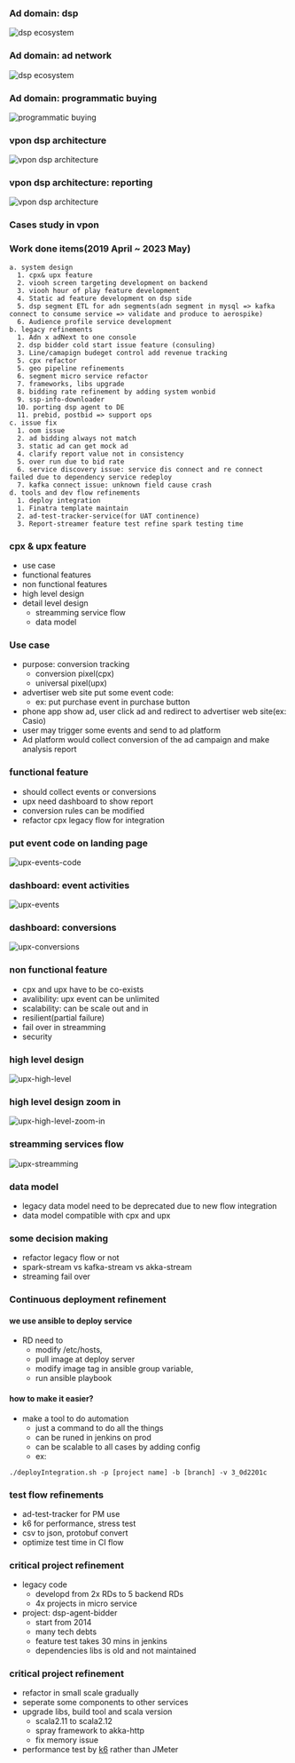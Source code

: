 ### Ad domain: dsp
![dsp ecosystem](mdoc-docs/resources/dsp_ecosystem.jpeg)


### Ad domain: ad network
![dsp ecosystem](mdoc-docs/resources/ad_network.jpeg)


### Ad domain: programmatic buying
![programmatic buying](mdoc-docs/resources/programmatic_ad.jpeg)



### vpon dsp architecture
![vpon dsp architecture](mdoc-docs/resources/vpon_dsp_architecture1.jpeg)


### vpon dsp architecture: reporting
![vpon dsp architecture](mdoc-docs/resources/vpon_dsp_architecture_reporting.jpeg)



### Cases study in vpon


### Work done items(2019 April ~ 2023 May)
```
a. system design
  1. cpx& upx feature
  2. viooh screen targeting development on backend
  3. viooh hour of play feature development
  4. Static ad feature development on dsp side
  5. dsp segment ETL for adn segments(adn segment in mysql => kafka connect to consume service => validate and produce to aerospike)
  6. Audience profile service development
b. legacy refinements
  1. Adn x adNext to one console
  2. dsp bidder cold start issue feature (consuling)
  3. Line/camapign budeget control add revenue tracking 
  5. cpx refactor
  5. geo pipeline refinements
  6. segment micro service refactor
  7. frameworks, libs upgrade
  8. bidding rate refinement by adding system wonbid
  9. ssp-info-downloader 
  10. porting dsp agent to DE
  11. prebid, postbid => support ops
c. issue fix
  1. oom issue
  2. ad bidding always not match
  3. static ad can get mock ad
  4. clarify report value not in consistency
  5. over run due to bid rate
  6. service discovery issue: service dis connect and re connect failed due to dependency service redeploy
  7. kafka connect issue: unknown field cause crash
d. tools and dev flow refinements
  1. deploy integration
  1. Finatra template maintain
  2. ad-test-tracker-service(for UAT continence) 
  3. Report-streamer feature test refine spark testing time 
```



### cpx & upx feature
- use case
- functional features
- non functional features
- high level design
- detail level design
    - streamming service flow
    - data model


### Use case
- purpose: conversion tracking
    - conversion pixel(cpx)
    - universal pixel(upx)
- advertiser web site put some event code: 
    - ex: put purchase event in purchase button
- phone app show ad, user click ad and redirect to advertiser web site(ex: Casio)
- user may trigger some events and send to ad platform
- Ad platform would collect conversion of the ad campaign and make analysis report


### functional feature 
- should collect events or conversions
- upx need dashboard to show report
- conversion rules can be modified
- refactor cpx legacy flow for integration


### put event code on landing page
![upx-events-code](mdoc-docs/resources/upx_event_gen1.jpeg)


### dashboard: event activities
![upx-events](mdoc-docs/resources/upx_event1.jpeg)


### dashboard: conversions
![upx-conversions](mdoc-docs/resources/upx_conversion1.jpeg)


### non functional feature
- cpx and upx have to be co-exists
- avalibility: upx event can be unlimited
- scalability: can be scale out and in
- resilient(partial failure)
- fail over in streamming
- security


### high level design
![upx-high-level](mdoc-docs/resources/universal_pixel_v9-universal_pixel.drawio.png)
<!-- .element: style="width:85%;"  -->


### high level design zoom in
![upx-high-level-zoom-in](mdoc-docs/resources/universal_pixel_v9-universal_pixel-streamming-part.drawio.png)
<!-- .element: style="width:85%;"  -->


### streamming services flow
![upx-streamming](mdoc-docs/resources/universal_pixel_v9-validator_aggregator_transfomer.drawio.png)
<!-- .element: style="width:100%;"  -->


### data model
- legacy data model need to be deprecated due to new flow integration
- data model compatible with cpx and upx


### some decision making
- refactor legacy flow or not
- spark-stream vs kafka-stream vs akka-stream
- streaming fail over



### Continuous deployment refinement
#### we use ansible to deploy service
- RD need to 
    - modify /etc/hosts, 
    - pull image at deploy server
    - modify image tag in ansible group variable,
    - run ansible playbook 


#### how to make it easier?
- make a tool to do automation
    - just a command to do all the things
    - can be runed in jenkins on prod
    - can be scalable to all cases by adding config
    - ex:

```shell
./deployIntegration.sh -p [project name] -b [branch] -v 3_0d2201c
```



### test flow refinements
- ad-test-tracker for PM use
- k6 for performance, stress test
- csv to json, protobuf convert
-  optimize test time in CI flow 



### critical project refinement
- legacy code
    - developd from 2x RDs to 5 backend RDs
    - 4x projects in micro service
- project: dsp-agent-bidder
    - start from 2014
    - many tech debts
    - feature test takes 30 mins in jenkins
    - dependencies libs is old and not maintained


### critical project refinement
- refactor in small scale gradually
- seperate some components to other services
- upgrade libs, build tool and scala version
    - scala2.11 to scala2.12
    - spray framework to akka-http
    - fix memory issue
- performance test by [k6](https://k6.io/) rather than JMeter<!-- .element: target="_blank" -->